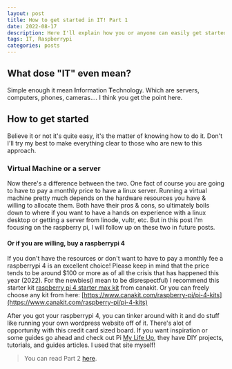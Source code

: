 ```yaml
---
layout: post
title: How to get started in IT! Part 1
date: 2022-08-17
description: Here I'll explain how you or anyone can easily get started in exploring IT, to make it easy I broke this into parts
tags: IT, Raspberrypi
categories: posts
---
```


## What dose "IT" even mean?
Simple enough it mean **I**nformation **T**echnology. Which are servers, computers, phones, cameras.... I think you get the point here.

## How to get started
Believe it or not it's quite easy, it's the matter of knowing how to do it. Don't I'll try my best to make everything clear to those who are new to this approach.

### Virtual Machine or a server
Now there's a difference between the two. One fact of course you are going to have to pay a monthly price to have a linux server. Running a virtual machine pretty much depends on the hardware resources you have & willing to allocate them. Both have their pros & cons, so ultimately boils down to where if you want to have a hands on experience with a linux desktop or getting a server from linode, vultr, etc. But in this post I'm focusing on the raspberry pi, I will follow up on these two in future posts.
#### Or if you are willing, buy a raspberrypi 4
If you don't have the resources or don't want to have to pay a monthly fee a raspberrypi 4 is an excellent choice! Please keep in mind that the price tends to be around $100 or more as of all the crisis that has happened this year (2022). For the newbies(I mean to be disrespectful) I recommend this starter kit [raspberry pi 4 starter max kit](https://www.canakit.com/raspberry-pi-4-starter-max-kit.html) from canakit. Or you can freely choose any kit from here: [https://www.canakit.com/raspberry-pi/pi-4-kits](https://www.canakit.com/raspberry-pi/pi-4-kits)  

After you got your raspberrypi 4, you can tinker around with it and do stuff like running your own wordpress website off of it. There's alot of opportunity with this credit card sized board. If you want inspiration or some guides go ahead and check out Pi [My Life Up](https://pimylifeup.com/), they have DIY projects, tutorials, and guides articles. I used that site myself!

> You can read Part 2 [here](https://aaronplayzgaming.com/blog/2022/how-to-get-started-pt2).